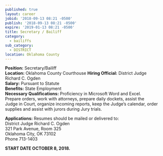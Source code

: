 ```yaml
---
published: true
layout: career
jobid: '2018-09-13 08:21 -0500'
publish: '2018-09-13 08:21 -0500'
expire: '2019-01-13 08:21 -0500'
title: Secretary / Bailiff
category:
  - bailiffs
sub_category:
  - DISTRICT
location: Oklahoma County
---
```

**Position:** Secretary/Bailiff  
**Location:** Oklahoma County Courthouse 
**Hiring Official:** District Judge Richard C. Ogden  
**Salary:** Pursuant to Statute  
**Benefits:** State Employment  
**Necessary Qualifications:** Proficiency in Microsoft Word and Excel.  Prepare orders, work with attorneys, prepare daily dockets, assist the Judge in Court, organize incoming reports, keep the Judge’s calendar, order supplies and assist with jurors during Jury trials.
					
**Applications:** Resumes should be mailed or delivered to:  
District Judge Richard C. Ogden  
321 Park Avenue, Room 325  
Oklahoma City, OK  73102  
Phone 713-1403  

**START DATE OCTOBER 8, 2018.**
